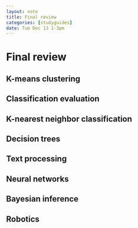 ```yaml
---
layout: note
title: Final review
categories: [studyguides]
date: Tue Dec 13 1-3pm
---
```


# Final review

## K-means clustering

## Classification evaluation

## K-nearest neighbor classification

## Decision trees

## Text processing

## Neural networks

## Bayesian inference

## Robotics

